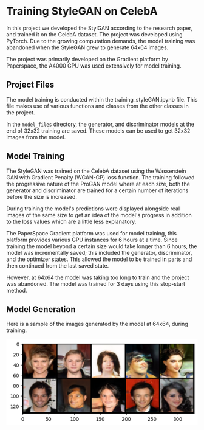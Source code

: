 # Training StyleGAN on CelebA

In this project we developed the StylGAN according to the research paper, and trained it on the CelebA dataset. The project was developed using PyTorch. Due to the growing computation demands, the model training was abandoned when the StyleGAN grew to generate 64x64 images. 

The project was primarily developed on the Gradient platform by Paperspace, the A4000 GPU was used extensively for model training.


## Project Files

The model training is conducted within the training_styleGAN.ipynb file. This file makes use of various functions and classes from the other classes in the project.

In the `model_files` directory, the generator, and discriminator models at the end of 32x32 training are saved. These models can be used to get 32x32 images from the model.


## Model Training

The StyleGAN was trained on the CelebA dataset using the Wasserstein GAN with Gradient Penalty (WGAN-GP) loss function. The training followed the progressive nature of the ProGAN model where at each size, both the generator and discriminator are trained for a certain number of iterations before the size is increased.

During training the model's predictions were displayed alongside real images of the same size to get an idea of the model's progress in addition to the loss values which are a little less explanatory.

The PaperSpace Gradient platform was used for model training, this platform provides various GPU instances for 6 hours at a time. Since training the model beyond a certain size would take longer than 6 hours, the model was incrementally saved; this included the generator, discriminator, and the optimizer states. This allowed the model to be trained in parts and then continued from the last saved state.

However, at 64x64 the model was taking too long to train and the project was abandoned. The model was trained for 3 days using this stop-start method.

## Model Generation

Here is a sample of the images generated by the model at 64x64, during training.

![alt text](image.png)